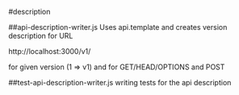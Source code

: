 #description

##api-description-writer.js
Uses api.template and creates version description for URL

http://localhost:3000/v1/

for given version (1 => v1) and for GET/HEAD/OPTIONS and POST

##test-api-description-writer.js
writing tests for the api description